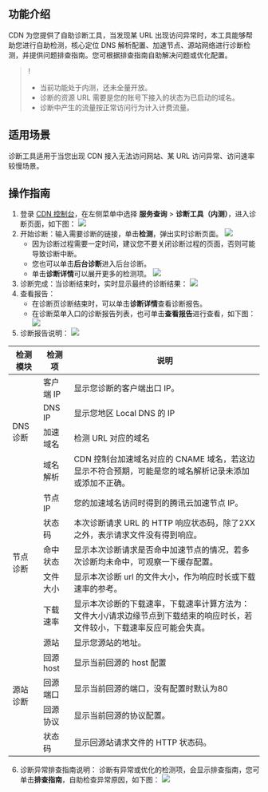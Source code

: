 ## 功能介绍

CDN 为您提供了自助诊断工具，当发现某 URL 出现访问异常时，本工具能够帮助您进行自助检测，核心定位 DNS 解析配置、加速节点、源站网络进行诊断检测，并提供问题排查指南。您可根据排查指南自助解决问题或优化配置。



>! 
>- 当前功能处于内测，还未全量开放。
>- 诊断的资源 URL 需要是您的账号下接入的状态为已启动的域名。
>- 诊断中产生的流量按正常访问行为计入计费流量。

## 适用场景
诊断工具适用于当您出现 CDN 接入无法访问网站、某 URL 访问异常、访问速率较慢场景。

## 操作指南
1. 登录 [CDN 控制台](https://console.cloud.tencent.com/cdn)，在左侧菜单中选择 **服务查询** > **诊断工具（内测）**，进入诊断页面，如下图：
![](https://qcloudimg.tencent-cloud.cn/raw/48e57bdc5b8e8c621f6db4cf9083438a.png)
2. 开始诊断：输入需要诊断的链接，单击**检测**，弹出实时诊断页面。
![](https://qcloudimg.tencent-cloud.cn/raw/f5c734a0b86b769b67fa2ffc64b90231.png)
	- 因为诊断过程需要一定时间，建议您不要关闭诊断过程的页面，否则可能导致诊断中断。
	- 您也可以单击**后台诊断**进入后台诊断。
	- 单击**诊断详情**可以展开更多的检测项。
![](https://qcloudimg.tencent-cloud.cn/raw/6044eaa400477c5e1ccce7d34a571430.png)
3. 诊断完成：当诊断结束时，实时显示最终的诊断结果：
![](https://qcloudimg.tencent-cloud.cn/raw/dc5613b762e5a4f4dff5d514a86187ef.png)
4. 查看报告：
	- 在诊断页诊断结束时，可以单击**诊断详情**查看诊断报告。
	- 在诊断菜单入口的诊断报告列表，也可单击**查看报告**进行查看，如下图：
![](https://qcloudimg.tencent-cloud.cn/raw/73f25a5728ecd55f06a32def173382fd.png)
5. 诊断报告说明：
![](https://qcloudimg.tencent-cloud.cn/raw/4c020aae2e2fe7afc3700c7457571f3c.png)

<table>
<thead>
<tr>
<th>检测模块</th>
<th>检测项</th>
<th>说明</th>
</tr>
</thead>
<tbody><tr>
<td rowspan="4">DNS 诊断</td>
<td>客户端 IP</td>
<td>显示您诊断的客户端出口 IP。</td>
</tr>
<tr>
<td>DNS IP</td>
<td>显示您地区 Local DNS 的 IP</td>
</tr>
<tr>
<td>加速域名</td>
<td>检测 URL 对应的域名</td>
</tr>
<tr>
<td>域名解析</td>
<td>CDN 控制台加速域名对应的 CNAME 域名，若这边显示不符合预期，可能是您的域名解析记录未添加或添加不正确。</td>
</tr>
<tr>
<td rowspan="5">节点诊断</td>
<td>节点 IP</td>
<td>您的加速域名访问时得到的腾讯云加速节点 IP。</td>
</tr>
<tr>
<td>状态码</td>
<td>本次诊断请求 URL 的 HTTP 响应状态码，除了2XX之外，表示请求文件没有得到响应。</td>
</tr>
<tr>
<td>命中状态</td>
<td>显示本次诊断请求是否命中加速节点的情况，若多次诊断均未命中，可观察一下缓存配置。</td>
</tr>
<tr>
<td>文件大小</td>
<td>显示本次诊断 url 的文件大小，作为响应时长或下载速率的参考。</td>
</tr>
<tr>
<td>下载速率</td>
<td>显示本次诊断的下载速率，下载速率计算方法为：文件大小/请求边缘节点到下载结束的响应时长，若文件较小，下载速率反应可能会失真。</td>
</tr>
<tr>
<td rowspan="5">源站诊断</td>
<td>源站</td>
<td>显示您源站的地址。</td>
</tr>
<tr>
<td>回源 host</td>
<td>显示当前回源的 host 配置</td>
</tr>
<tr>
<td>回源端口</td>
<td>显示当前回源的端口，没有配置时默认为80</td>
</tr>
<tr>
<td>回源协议</td>
<td>显示当前回源的协议配置。</td>
</tr>
<tr>
<td>状态码</td>
<td>显示回源站请求文件的 HTTP 状态码。</td>
</tr>
</tbody></table>

6. 诊断异常排查指南说明：
诊断有异常或优化的检测项，会显示排查指南，您可单击**排查指南**，自助检查异常原因，如下图：
![](https://qcloudimg.tencent-cloud.cn/raw/880b534d1c16fcc5a90d098461e467ae.png)
